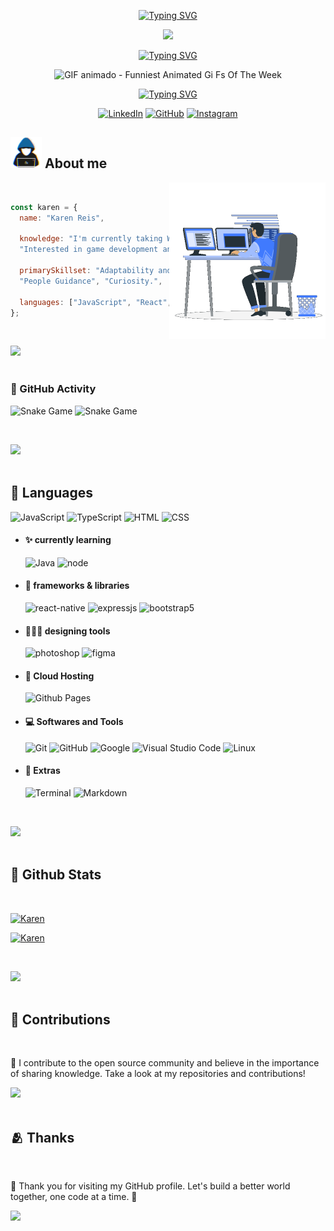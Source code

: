 <!-- Inicio codigo Texto Interativo -->
<div align="center">
  <p align="center">
    <a href="https://git.io/typing-svg"><img src="https://readme-typing-svg.demolab.com?font=Sacramento&size=30&pause=2000&color=A74FF8F6&center=true&vCenter=true&random=true&height=60&lines=Hi+Devs%2C+Welcome+to+My+Git+Hub" alt="Typing SVG" /></a>
  </p>
</div>
<!-- Fim do codigo -->

<!-- Inicio codigo Contador -->
<p align="center">   <img alingn="center" src="https://profile-counter.glitch.me/reiskaren0228/count.svg" /></p>
<!-- <div align="center"><a title="rastreamento correios" href="http://rastreamentodeobjetos.net.br/"><img src="https://contador-gratis.com/contadores-de-visitas/061123031117580.gif" alt="rastreamento correios"></a><div><a href="https://www.contador-gratis.com/" title="contador de visitas"></a></div></div>-->
<!-- Fim do codigo Contador -->

<!-- Inicio codigo Texto Interativo 2 -->
<p align="center">
 <a href="https://git.io/typing-svg"><img src="https://readme-typing-svg.demolab.com?font=Sacramento&size=35&pause=2000&color=A61ADCF6&center=true&vCenter=true&repeat=false&random=true&height=60&lines=I'm+Karen+Reis" alt="Typing SVG" /></a>
</p>
<!-- Fim do codigo -->

<!-- Inicio codigo Img Sol  -->
<div align="center">
  <p align="center">
    <img src="https://media.tenor.com/0v7j0LjCA2UAAAAd/funniest-animated-gi-fs-of-the-week-funniest-animated.gif" width="25%" style="max-width:100%" alt="GIF animado - Funniest Animated Gi Fs Of The Week">
  </p>
</div>
<!-- Fim do codigo -->

<!-- Inicio codigo Texto Interativo 3 -->
<div align="center">
  <a href="https://git.io/typing-svg"><img src="https://readme-typing-svg.demolab.com?font=Sacramento&size=30&pause=2000&color=A74FF8F6&center=true&vCenter=true&random=true&height=60&lines=Technology+Student;and+aspiring+to+a+programming+career;Dynamic+girl+who+always+likes+to+learn;+I+love+programming+and+reading+books" alt="Typing SVG" /></a>
</div>
<!-- Fim do codigo -->

<!-- Inicio codigo Rede Social -->
<p align="center">
  	<a href="https://www.linkedin.com/in/reiskaren0228/"><img src="https://img.icons8.com/bubbles/50/000000/linkedin.png" alt="LinkedIn"/></a>
	<a href="https://github.com/reiskaren0228"><img src="https://img.icons8.com/bubbles/50/000000/github.png" alt="GitHub"/></a>
	<a href="https://www.instagram.com/karenreismenezes/"><img src="https://img.icons8.com/bubbles/50/000000/instagram.png" alt="Instagram"/></a>
</p>
<!-- Fim do codigo -->

<!-- Inicio codigo + Sobre Mim -->
## <picture><img src = "https://github.com/0xAbdulKhalid/0xAbdulKhalid/raw/main/assets/mdImages/about_me.gif" width = 50px></picture> **About me**

<picture> <img align="right" src="https://github.com/0xAbdulKhalid/0xAbdulKhalid/raw/main/assets/mdImages/Right_Side.gif" width = 250px></picture>

<br>

```JavaScript
const karen = {
  name: "Karen Reis",

  knowledge: "I'm currently taking Web Development courses and studying Systems Analysis and Development",
  "Interested in game development and machine learning", "Learning JavaScript, exploring web development",

  primarySkillset: "Adaptability and Flexibilitye", "Continuous Learning", "Dynamics", "InicInitiative in tasks",
  "People Guidance", "Curiosity.",

  languages: ["JavaScript", "React", and soon some more... 🙌🏼 ],
};

```

</br>

<img src="https://user-images.githubusercontent.com/73097560/115834477-dbab4500-a447-11eb-908a-139a6edaec5c.gif"><br><br>

<!-- Fim do codigo -->

<!-- Inicio codigo Atividades -->
### <b> 🐍 GitHub Activity </b>

![Snake Game](https://github.com/reiskaren0228/reiskaren0228/actions/workflows/snakeGame.yml/badge.svg?branch=main)
![Snake Game](https://github.com/reiskaren0228/reiskaren0228/actions/workflows/snakeGame.yml)

<br>

<img src="https://user-images.githubusercontent.com/73097560/115834477-dbab4500-a447-11eb-908a-139a6edaec5c.gif"><br><br>

<!-- Fim do codigo -->

<!-- Inicio codigo Linguagens -->
## <b> 📇 Languages </b>
  ![JavaScript](https://img.shields.io/badge/JavaScript-323330?style=for-the-badge&logo=javascript&logoColor=F7DF1E)
  ![TypeScript](https://img.shields.io/badge/TypeScript-007ACC?style=for-the-badge&logo=typescript&logoColor=white)
  ![HTML](https://img.shields.io/badge/HTML5-E34F26?style=for-the-badge&logo=html5&logoColor=white)
  ![CSS](https://img.shields.io/badge/CSS3-1572B6?style=for-the-badge&logo=css3&logoColor=white)
  
  - <h4> ✨ currently learning </h4>
    <img src = "https://img.shields.io/badge/java-%23ED8B00.svg?style=for-the-badge&logo=java&logoColor=white" alt = "Java" />
    <img src = "https://img.shields.io/badge/NODE%20-%20%20GREE" alt = "node" />
     
- <h4> 📲 frameworks & libraries </h4>
  <img src = "https://img.shields.io/badge/react_native-%2320232a.svg?style=for-the-badge&logo=react&logoColor=%2361DAFB" alt = "react-native" />
  <img src = "https://img.shields.io/badge/express.js-%23404d59.svg?style=for-the-badge&logo=express&logoColor=%2361DAFB" alt = "expressjs" />
  <img src = "https://img.shields.io/badge/bootstrap-%23563D7C.svg?style=for-the-badge&logo=bootstrap&logoColor=white" alt = "bootstrap5" />
  
- <h4> 💇🏻‍♀️ designing tools </h4>
  <img src = "https://img.shields.io/badge/adobe%20photoshop-%2331A8FF.svg?style=for-the-badge&logo=adobe%20photoshop&logoColor=white" alt = "photoshop" />
  <img src = "https://img.shields.io/badge/figma-%23F24E1E.svg?style=for-the-badge&logo=figma&logoColor=white" alt = "figma" />

- <h4> 📎 Cloud Hosting </h4>

    ![Github Pages](https://img.shields.io/badge/GitHub%20Pages-%23327FC7.svg?style=for-the-badge&logo=github&logoColor=white)
    
-  <h4> 💻 Softwares and Tools </h4>

    ![Git](https://img.shields.io/badge/git-%23F05033.svg?style=for-the-badge&logo=git&logoColor=white)
    ![GitHub](https://img.shields.io/badge/github-%23121011.svg?style=for-the-badge&logo=github&logoColor=white)
    ![Google](https://img.shields.io/badge/google-%234285F4.svg?style=for-the-badge&logo=google&logoColor=white)
    ![Visual Studio Code](https://img.shields.io/badge/Visual%20Studio%20Code-0078d7.svg?style=for-the-badge&logo=visual-studio-code&logoColor=white)
    ![Linux](https://img.shields.io/badge/Linux-FCC624?style=for-the-badge&logo=linux&logoColor=black) 

- <h4> 🦾 Extras </h4> 

    ![Terminal](https://img.shields.io/badge/Terminal-%23054020?style=for-the-badge&logo=gnu-bash&logoColor=white)
    ![Markdown](https://img.shields.io/badge/markdown-%23000000.svg?style=for-the-badge&logo=markdown&logoColor=white)   
</p>
<!-- Fim do codigo -->
<br>

<img src="https://user-images.githubusercontent.com/73097560/115834477-dbab4500-a447-11eb-908a-139a6edaec5c.gif"><br><br>

<!-- Inicio codigo Status -->
## <b> 🤖 Github Stats </b>
<br>

<div align="justify">

[![Karen](https://github-readme-stats.vercel.app/api?username=reiskaren0228&theme=dracula&show_icons=true)](https://github.com/anuraghazra/github-readme-stats)

[![Karen](https://github-readme-stats.vercel.app/api/top-langs/?username=reiskaren0228&layout=compact&theme=dracula)](https://github.com/anuraghazra/github-readme-stats)

<br>

<img src="https://user-images.githubusercontent.com/73097560/115834477-dbab4500-a447-11eb-908a-139a6edaec5c.gif"><br><br>
</div>
<!-- Fim do codigo -->

<!-- Inicio codigo Contribuições -->
## <b> 🤝 Contributions </b>
<br>

🙏 I contribute to the open source community and believe in the importance of sharing knowledge. Take a look at my repositories and contributions!
<br>

<img src="https://user-images.githubusercontent.com/73097560/115834477-dbab4500-a447-11eb-908a-139a6edaec5c.gif"><br><br>
</div>
<!-- Fim do codigo -->

<!-- Inicio codigo Agradecimentos -->
## <b> 🫂 Thanks </b>
<br>

🥰 Thank you for visiting my GitHub profile. Let's build a better world together, one code at a time. 💖
<br>

<img src="https://user-images.githubusercontent.com/73097560/115834477-dbab4500-a447-11eb-908a-139a6edaec5c.gif"><br><br>
</div>
<!-- Fim do codigo -->


